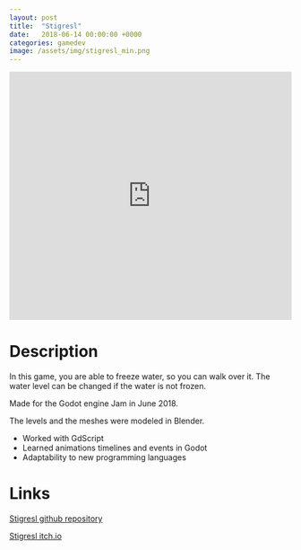 ```yaml
---
layout: post
title:  "Stigresl"
date:   2018-06-14 00:00:00 +0000
categories: gamedev
image: /assets/img/stigresl_min.png
---
```


<iframe width="100%" height="442" src="https://www.youtube.com/embed/qSbZS4C9kng" title="YouTube video player" frameborder="0" allow="accelerometer; autoplay; clipboard-write; encrypted-media; gyroscope; picture-in-picture" allowfullscreen></iframe>

# Description

In this game, you are able to freeze water, so you can walk over it. The water level can be changed if the water is not frozen.


Made for the Godot engine Jam in June 2018.


The levels and the meshes were modeled in Blender.


* Worked with GdScript
* Learned animations timelines and events in Godot
* Adaptability to new programming languages 

# Links

[Stigresl github repository](https://github.com/jiexdrop/stigresl)

[Stigresl itch.io](https://jiexdrop.itch.io/stigresl)
